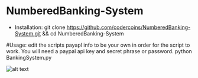 # NumberedBanking-System

* Installation: git clone https://github.com/codercoins/NumberedBanking-System.git && cd NumberedBanking-System

#Usage: edit the scripts payapl info to be your own in order for the script to work. You will need a paypal api key and secret phrase or password.
python BankingSystem.py

![alt text](https://raw.githubusercontent.com/codercoins/NumberedBanking-System/main/Screenshot%20(47).png)
